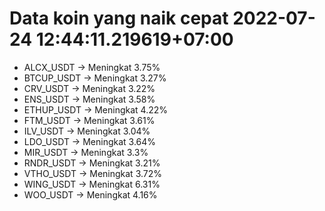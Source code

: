# Data koin yang naik cepat 2022-07-24 12:44:11.219619+07:00

* ALCX_USDT -> Meningkat 3.75%
* BTCUP_USDT -> Meningkat 3.27%
* CRV_USDT -> Meningkat 3.22%
* ENS_USDT -> Meningkat 3.58%
* ETHUP_USDT -> Meningkat 4.22%
* FTM_USDT -> Meningkat 3.61%
* ILV_USDT -> Meningkat 3.04%
* LDO_USDT -> Meningkat 3.64%
* MIR_USDT -> Meningkat 3.3%
* RNDR_USDT -> Meningkat 3.21%
* VTHO_USDT -> Meningkat 3.72%
* WING_USDT -> Meningkat 6.31%
* WOO_USDT -> Meningkat 4.16%

